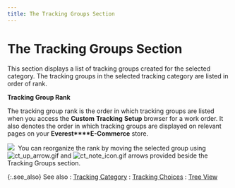 ```yaml
---
title: The Tracking Groups Section
---
```


# The Tracking Groups Section


This section displays a list of tracking groups created for the selected  category. The tracking groups in the selected tracking category are listed  in order of rank.


**Tracking Group Rank**


The tracking group rank is the order in which tracking groups are listed  when you access the **Custom** **Tracking** **Setup**  browser for a work order. It also denotes the order in which tracking  groups are displayed on relevant pages on your **Everest****E-Commerce** store.


![]({{site.ct_baseurl}}/img/note.gif)  You  can reorganize the rank by moving the selected group using ![ct_up_arrow.gif]({{site.ct_baseurl}}/img/ct_up_arrow.gif) and ![ct_note_icon.gif]({{site.ct_baseurl}}/img/ct_note_icon.gif) arrows provided beside the Tracking Groups  section.


{:.see_also}
See also
: [Tracking  Category]({{site.ct_baseurl}}/misc/the_tracking_category_section_ct_cust_set_up_brsr_wo.html)
: [Tracking  Choices]({{site.ct_baseurl}}/misc/the_tracking_choices_section_2.html)
: [Tree View]({{site.ct_baseurl}}/misc/tree_view_ct_set_up_brsr_wo.html)
